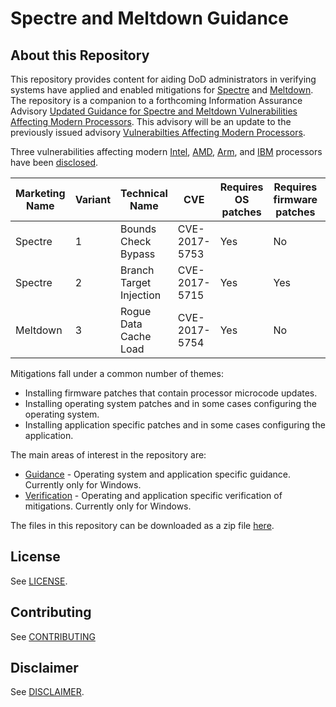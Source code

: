 # Spectre and Meltdown Guidance

## About this Repository
This repository provides content for aiding DoD administrators in verifying systems have applied and enabled mitigations for [Spectre](https://spectreattack.com/) and [Meltdown](https://meltdownattack.com/). The repository is a companion to a forthcoming Information Assurance Advisory [Updated Guidance for Spectre and Meltdown Vulnerabilities Affecting Modern Processors](https://www.iad.gov/iad/library/ia-advisories-alerts/updated-guidance-for-spectre-and-meltdown-vulnerabilities-affecting-modern-processors.cfm). This advisory will be an update to the previously issued advisory [Vulnerabilties Affecting Modern Processors](https://www.iad.gov/iad/library/ia-advisories-alerts/vulnerabilities_affecting_modern_processors.cfm).

Three vulnerabilities affecting modern [Intel](https://security-center.intel.com/advisory.aspx?intelid=INTEL-SA-00088&languageid=en-fr), [AMD](https://www.amd.com/en/corporate/speculative-execution), [Arm](https://developer.arm.com/support/security-update), and [IBM](https://www.ibm.com/blogs/psirt/potential-impact-processors-power-family/) processors have been [disclosed](https://googleprojectzero.blogspot.com/2018/01/reading-privileged-memory-with-side.html).

| Marketing Name | Variant | Technical Name | CVE | Requires OS patches | Requires firmware patches | Requires application patches | Requires configuration changes |
| --- | --- | --- | --- | --- | --- | --- | --- |
| Spectre | 1 | Bounds Check Bypass | CVE-2017-5753 | Yes | No | Yes | Yes, for some applications |
| Spectre | 2 | Branch Target Injection | CVE-2017-5715 | Yes | Yes |  No | Yes, for some operating systems | 
| Meltdown | 3 | Rogue Data Cache Load | CVE-2017-5754 | Yes | No | No | Yes, for some operating systems |

Mitigations fall under a common number of themes:
* Installing firmware patches that contain processor microcode updates.
* Installing operating system patches and in some cases configuring the operating system.
* Installing application specific patches and in some cases configuring the application.

The main areas of interest in the repository are:
* [Guidance](./guidance) - Operating system and application specific guidance. Currently only for Windows.
* [Verification](./verification) - Operating and application specific verification of mitigations. Currently only for Windows.

The files in this repository can be downloaded as a zip file [here](https://github.com/iadgov/Spectre-and-Meltdown-Guidance/archive/master.zip).

## License
See [LICENSE](./LICENSE.md).

## Contributing
See [CONTRIBUTING](./CONTRIBUTING.md)

## Disclaimer
See [DISCLAIMER](./DISCLAIMER.md).
